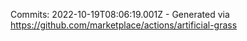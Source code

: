 Commits: 2022-10-19T08:06:19.001Z - Generated via https://github.com/marketplace/actions/artificial-grass
<br>
